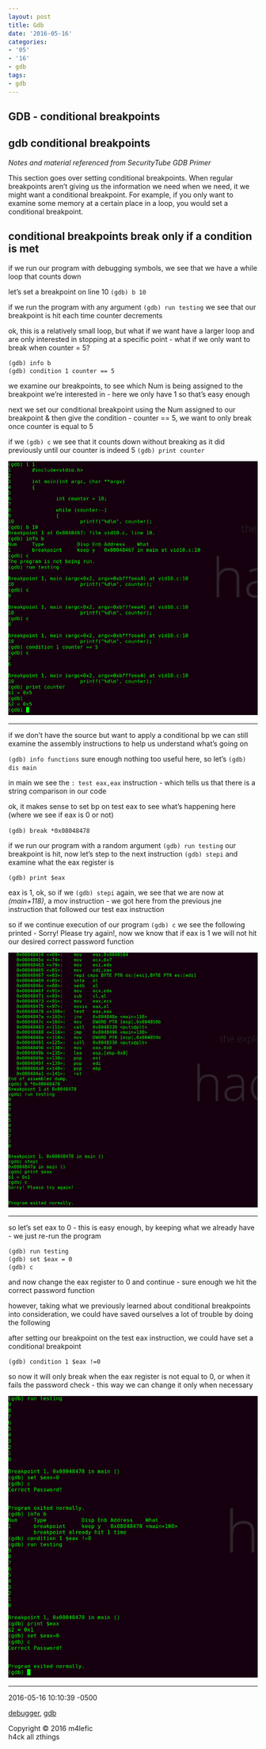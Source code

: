 ```yaml
---
layout: post
title: Gdb
date: '2016-05-16'
categories:
- '05'
- '16'
- gdb
tags:
- gdb
---
```


## GDB - conditional breakpoints

## gdb conditional breakpoints

*Notes and material referenced from SecurityTube GDB Primer*

This section goes over setting conditional breakpoints. When regular
breakpoints aren’t giving us the information we need when we need, it we
might want a conditional breakpoint. For example, if you only want to
examine some memory at a certain place in a loop, you would set a
conditional breakpoint.

## conditional breakpoints break only if a condition is met

if we run our program with debugging symbols, we see that we have a
while loop that counts down

let’s set a breakpoint on line 10 `(gdb) b 10`

if we run the program with any argument `(gdb) run testing` we see that
our breakpoint is hit each time counter decrements

ok, this is a relatively small loop, but what if we want have a larger
loop and are only interested in stopping at a specific point - what if
we only want to break when counter = 5?

    (gdb) info b
    (gdb) condition 1 counter == 5

we examine our breakpoints, to see which Num is being assigned to the
breakpoint we’re interested in - here we only have 1 so that’s easy
enough

next we set our conditional breakpoint using the Num assigned to our
breakpoint & then give the condition - counter == 5, we want to only
break once counter is equal to 5

if we `(gdb) c` we see that it counts down without breaking as it did
previously until our counter is indeed 5 `(gdb) print counter`

![gdb conditional breakpoint](/images/gdbcondbp.png)

------------------------------------------------------------------------

if we don’t have the source but want to apply a conditional bp we can
still examine the assembly instructions to help us understand what’s
going on

`(gdb) info functions` sure enough nothing too useful here, so let’s
`(gdb) dis main`

in main we see the `: test eax,eax` instruction - which tells us that
there is a string comparison in our code

ok, it makes sense to set bp on test eax to see what’s happening here
(where we see if eax is 0 or not)

`(gdb) break *0x08048478`

if we run our program with a random argument `(gdb) run testing` our
breakpoint is hit, now let’s step to the next instruction `(gdb) stepi`
and examine what the eax register is

    (gdb) print $eax

eax is 1, ok, so if we `(gdb) stepi` again, we see that we are now at
*(main+118)*, a mov instruction - we got here from the previous jne
instruction that followed our test eax instruction

so if we continue execution of our program `(gdb) c` we see the
following printed - Sorry! Please try again!, now we know that if eax is
1 we will not hit our desired correct password function

![gdb conditional breakpoint no source](/images/gdbcondbp2.png)

------------------------------------------------------------------------

so let’s set eax to 0 - this is easy enough, by keeping what we already
have - we just re-run the program

    (gdb) run testing
    (gdb) set $eax = 0
    (gdb) c

and now change the eax register to 0 and continue - sure enough we hit
the correct password function

however, taking what we previously learned about conditional breakpoints
into consideration, we could have saved ourselves a lot of trouble by
doing the following

after setting our breakpoint on the test eax instruction, we could have
set a conditional breakpoint

    (gdb) condition 1 $eax !=0

so now it will only break when the eax register is not equal to 0, or
when it fails the password check - this way we can change it only when
necessary

![gdb conditional breakpoint no source](/images/gdbcondbp3.png)

------------------------------------------------------------------------

2016-05-16 10:10:39 -0500

<a href="/blog/categories/debugger/" class="category">debugger</a>,
<a href="/blog/categories/gdb/" class="category">gdb</a>

<span class="addthis_button_tweet"></span>

Copyright © 2016 m4lefic  
h4ck all zthings
